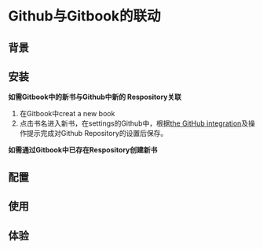 # Github与Gitbook的联动

## 背景

## 安装
**如需Gitbook中的新书与Github中新的 Respository关联**
1. 在Gitbook中creat a new book
2. 点击书名进入新书，在settings的Github中，根据[the GitHub integration](https://help.gitbook.com/github/index.html)及操作提示完成对Github Repository的设置后保存。

**如需通过Gitbook中已存在Respository创建新书**


## 配置

## 使用

## 体验

